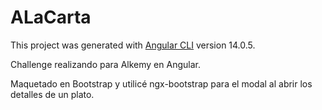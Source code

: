 # ALaCarta

This project was generated with [Angular CLI](https://github.com/angular/angular-cli) version 14.0.5.

Challenge realizando para Alkemy en Angular.

Maquetado en Bootstrap y utilicé ngx-bootstrap para el modal al abrir los detalles de un plato.
